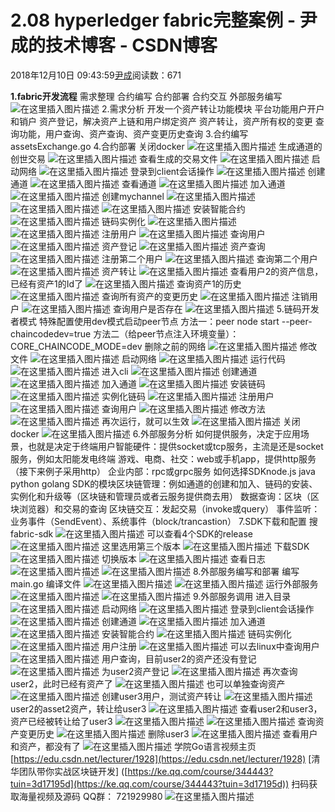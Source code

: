 
# 2.08 hyperledger fabric完整案例 - 尹成的技术博客 - CSDN博客

2018年12月10日 09:43:59[尹成](https://me.csdn.net/yincheng01)阅读数：671


**1.fabric开发流程**
需求整理
合约编写
合约部署
合约交互
外部服务编写
![在这里插入图片描述](https://img-blog.csdnimg.cn/20181205171703964.png?x-oss-process=image/watermark,type_ZmFuZ3poZW5naGVpdGk,shadow_10,text_aHR0cHM6Ly9ibG9nLmNzZG4ubmV0L3UwMTA5ODY3NzY=,size_16,color_FFFFFF,t_70)
2.需求分析
开发一个资产转让功能模块
平台功能用户开户和销户
资产登记，解决资产上链和用户绑定资产
资产转让，资产所有权的变更
查询功能，用户查询、资产查询、资产变更历史查询
3.合约编写
assetsExchange.go
4.合约部署
关闭docker
![在这里插入图片描述](https://img-blog.csdnimg.cn/20181205171711219.png)
生成通道的创世交易
![在这里插入图片描述](https://img-blog.csdnimg.cn/2018120517171390.png)
查看生成的交易文件
![在这里插入图片描述](https://img-blog.csdnimg.cn/20181205171717660.png)
启动网络
![在这里插入图片描述](https://img-blog.csdnimg.cn/20181205171719940.png)
登录到client会话操作
![在这里插入图片描述](https://img-blog.csdnimg.cn/20181205171725883.png)
创建通道
![在这里插入图片描述](https://img-blog.csdnimg.cn/20181205171728407.png)
查看通道
![在这里插入图片描述](https://img-blog.csdnimg.cn/20181205171730410.png)
加入通道
![在这里插入图片描述](https://img-blog.csdnimg.cn/20181205171733900.png)
创建mychannel
![在这里插入图片描述](https://img-blog.csdnimg.cn/20181205171737409.png)
![在这里插入图片描述](https://img-blog.csdnimg.cn/20181205171739139.png)
![在这里插入图片描述](https://img-blog.csdnimg.cn/20181205171741349.png)
安装智能合约
![在这里插入图片描述](https://img-blog.csdnimg.cn/20181205171745167.png)
链码实例化
![在这里插入图片描述](https://img-blog.csdnimg.cn/20181205171747323.png)
![在这里插入图片描述](https://img-blog.csdnimg.cn/20181205171749200.png)
注册用户
![在这里插入图片描述](https://img-blog.csdnimg.cn/20181205171753555.png)
查询用户
![在这里插入图片描述](https://img-blog.csdnimg.cn/20181205171755704.png)
资产登记
![在这里插入图片描述](https://img-blog.csdnimg.cn/20181205171758262.png)
资产查询
![在这里插入图片描述](https://img-blog.csdnimg.cn/2018120517180383.png)
注册第二个用户
![在这里插入图片描述](https://img-blog.csdnimg.cn/20181205171807200.png)
查询第二个用户
![在这里插入图片描述](https://img-blog.csdnimg.cn/20181205171809784.png)
资产转让
![在这里插入图片描述](https://img-blog.csdnimg.cn/20181205171811817.png)
查看用户2的资产信息，已经有资产1的Id了
![在这里插入图片描述](https://img-blog.csdnimg.cn/20181205171814394.png)
查询资产1的历史
![在这里插入图片描述](https://img-blog.csdnimg.cn/20181205171816773.png)
查询所有资产的变更历史
![在这里插入图片描述](https://img-blog.csdnimg.cn/20181205171822595.png)
注销用户
![在这里插入图片描述](https://img-blog.csdnimg.cn/20181205171824582.png)
查询用户是否存在
![在这里插入图片描述](https://img-blog.csdnimg.cn/20181205171827672.png)
5.链码开发者模式
特殊配置使用dev模式启动peer节点
方法一：peer node start --peer-chaincodedev=true
方法二（给peer节点注入环境变量）：CORE_CHAINCODE_MODE=dev
删除之前的网络
![在这里插入图片描述](https://img-blog.csdnimg.cn/20181205171835865.png)
修改文件
![在这里插入图片描述](https://img-blog.csdnimg.cn/20181205171837362.png)
启动网络
![在这里插入图片描述](https://img-blog.csdnimg.cn/20181205171839214.png)
运行代码
![在这里插入图片描述](https://img-blog.csdnimg.cn/20181205171845486.png)
进入cli
![在这里插入图片描述](https://img-blog.csdnimg.cn/20181205171847614.png)
创建通道
![在这里插入图片描述](https://img-blog.csdnimg.cn/20181205171849806.png)
加入通道
![在这里插入图片描述](https://img-blog.csdnimg.cn/2018120517185318.png)
安装链码
![在这里插入图片描述](https://img-blog.csdnimg.cn/20181205171854962.png)
实例化链码
![在这里插入图片描述](https://img-blog.csdnimg.cn/20181205171856946.png)
注册用户
![在这里插入图片描述](https://img-blog.csdnimg.cn/20181205171901313.png)
查询用户
![在这里插入图片描述](https://img-blog.csdnimg.cn/20181205171917805.png)
修改方法
![在这里插入图片描述](https://img-blog.csdnimg.cn/20181205171919957.png)
再次运行，就可以生效
![在这里插入图片描述](https://img-blog.csdnimg.cn/20181205171927468.png)
关闭docker
![在这里插入图片描述](https://img-blog.csdnimg.cn/20181205171930142.png)
6.外部服务分析
如何提供服务，决定于应用场景，也就是决定于终端用户智能硬件：提供socket或tcp服务，主流是还是socket服务，例如太阳能发电终端
游戏、电商、社交：web或手机app，提供http服务（接下来例子采用http）
企业内部：rpc或grpc服务
如何选择SDKnode.js
java
python
golang
SDK的模块区块链管理：例如通道的创建和加入、链码的安装、实例化和升级等（区块链和管理员或者云服务提供商去用）
数据查询：区块（区块浏览器）和交易的查询
区块链交互：发起交易（invoke或query）
事件监听：业务事件（SendEvent）、系统事件（block/trancastion）
7.SDK下载和配置
搜fabric-sdk
![在这里插入图片描述](https://img-blog.csdnimg.cn/20181205171936529.png)
可以查看4个SDK的release
![在这里插入图片描述](https://img-blog.csdnimg.cn/20181205172018544.png)
这里选用第三个版本
![在这里插入图片描述](https://img-blog.csdnimg.cn/20181205172020262.png)
下载SDK
![在这里插入图片描述](https://img-blog.csdnimg.cn/20181205172026400.png)
切换版本
![在这里插入图片描述](https://img-blog.csdnimg.cn/20181205172029242.png)
查看日志
![在这里插入图片描述](https://img-blog.csdnimg.cn/20181205172031234.png)
![在这里插入图片描述](https://img-blog.csdnimg.cn/20181205172033643.png)
[](https://img-blog.csdnimg.cn/20181205172031234.png)8.外部服务编写和部署
[](https://img-blog.csdnimg.cn/20181205172031234.png)编写main.go
编译文件
![在这里插入图片描述](https://img-blog.csdnimg.cn/20181205173115750.png)
![在这里插入图片描述](https://img-blog.csdnimg.cn/20181205173118341.png)
运行外部服务
![在这里插入图片描述](https://img-blog.csdnimg.cn/2018120517312265.png)
![在这里插入图片描述](https://img-blog.csdnimg.cn/20181205173124216.png)
[](https://img-blog.csdnimg.cn/2018120517312265.png)9.外部服务调用
[](https://img-blog.csdnimg.cn/2018120517312265.png)进入目录
![在这里插入图片描述](https://img-blog.csdnimg.cn/20181205173127194.png)
启动网络
![在这里插入图片描述](https://img-blog.csdnimg.cn/2018120517313152.png)
登录到client会话操作
![在这里插入图片描述](https://img-blog.csdnimg.cn/20181205173134424.png)
创建通道
![在这里插入图片描述](https://img-blog.csdnimg.cn/20181205173136252.png)
加入通道
![在这里插入图片描述](https://img-blog.csdnimg.cn/20181205173137971.png)
安装智能合约
![在这里插入图片描述](https://img-blog.csdnimg.cn/2018120517314151.png)
链码实例化
![在这里插入图片描述](https://img-blog.csdnimg.cn/20181205173144431.png)
用户注册
![在这里插入图片描述](https://img-blog.csdnimg.cn/20181205173147465.png?x-oss-process=image/watermark,type_ZmFuZ3poZW5naGVpdGk,shadow_10,text_aHR0cHM6Ly9ibG9nLmNzZG4ubmV0L3UwMTA5ODY3NzY=,size_16,color_FFFFFF,t_70)
可以去linux中查询用户
![在这里插入图片描述](https://img-blog.csdnimg.cn/20181205173152739.png)
用户查询，目前user2的资产还没有登记
![在这里插入图片描述](https://img-blog.csdnimg.cn/2018120517315664.png?x-oss-process=image/watermark,type_ZmFuZ3poZW5naGVpdGk,shadow_10,text_aHR0cHM6Ly9ibG9nLmNzZG4ubmV0L3UwMTA5ODY3NzY=,size_16,color_FFFFFF,t_70)
为user2资产登记
![在这里插入图片描述](https://img-blog.csdnimg.cn/20181205173159856.png?x-oss-process=image/watermark,type_ZmFuZ3poZW5naGVpdGk,shadow_10,text_aHR0cHM6Ly9ibG9nLmNzZG4ubmV0L3UwMTA5ODY3NzY=,size_16,color_FFFFFF,t_70)
再次查询user2，此时已经有资产了
![在这里插入图片描述](https://img-blog.csdnimg.cn/20181205173203612.png?x-oss-process=image/watermark,type_ZmFuZ3poZW5naGVpdGk,shadow_10,text_aHR0cHM6Ly9ibG9nLmNzZG4ubmV0L3UwMTA5ODY3NzY=,size_16,color_FFFFFF,t_70)
也可以单独查询资产
![在这里插入图片描述](https://img-blog.csdnimg.cn/20181205173207312.png?x-oss-process=image/watermark,type_ZmFuZ3poZW5naGVpdGk,shadow_10,text_aHR0cHM6Ly9ibG9nLmNzZG4ubmV0L3UwMTA5ODY3NzY=,size_16,color_FFFFFF,t_70)
创建user3用户，测试资产转让
![在这里插入图片描述](https://img-blog.csdnimg.cn/20181205173211903.png)
user2的asset2资产，转让给user3
![在这里插入图片描述](https://img-blog.csdnimg.cn/20181205173214637.png?x-oss-process=image/watermark,type_ZmFuZ3poZW5naGVpdGk,shadow_10,text_aHR0cHM6Ly9ibG9nLmNzZG4ubmV0L3UwMTA5ODY3NzY=,size_16,color_FFFFFF,t_70)
查看user2和user3，资产已经被转让给了user3
![在这里插入图片描述](https://img-blog.csdnimg.cn/20181205173217449.png?x-oss-process=image/watermark,type_ZmFuZ3poZW5naGVpdGk,shadow_10,text_aHR0cHM6Ly9ibG9nLmNzZG4ubmV0L3UwMTA5ODY3NzY=,size_16,color_FFFFFF,t_70)
![在这里插入图片描述](https://img-blog.csdnimg.cn/20181205173220905.png?x-oss-process=image/watermark,type_ZmFuZ3poZW5naGVpdGk,shadow_10,text_aHR0cHM6Ly9ibG9nLmNzZG4ubmV0L3UwMTA5ODY3NzY=,size_16,color_FFFFFF,t_70)
查询资产变更历史
![在这里插入图片描述](https://img-blog.csdnimg.cn/20181205173225440.png)
删除user3
![在这里插入图片描述](https://img-blog.csdnimg.cn/20181205173227788.png)
查看用户和资产，都没有了
![在这里插入图片描述](https://img-blog.csdnimg.cn/20181205173231628.png)
学院Go语言视频主页
[https://edu.csdn.net/lecturer/1928](https://edu.csdn.net/lecturer/1928)
[清华团队带你实战区块链开发]
([https://ke.qq.com/course/344443?tuin=3d17195d](https://ke.qq.com/course/344443?tuin=3d17195d))
扫码获取海量视频及源码   QQ群：
721929980
![在这里插入图片描述](https://img-blog.csdnimg.cn/2018111611182187.png?x-oss-process=image/watermark,type_ZmFuZ3poZW5naGVpdGk,shadow_10,text_aHR0cHM6Ly9ibG9nLmNzZG4ubmV0L3lpbmNoZW5nMDE=,size_16,color_FFFFFF,t_70)

